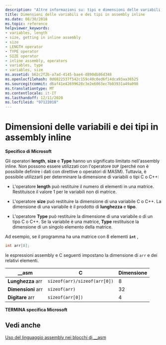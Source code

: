 ```yaml
---
description: "Altre informazioni su: tipi e dimensioni delle variabili nell'assembly inline"
title: Dimensioni delle variabili e dei tipi in assembly inline
ms.date: 08/30/2018
ms.topic: reference
helpviewer_keywords:
- variables, length
- size, getting in inline assembly
- size
- LENGTH operator
- TYPE operator
- SIZE operator
- inline assembly, operators
- variables, type
- variables, size
ms.assetid: b62c2f2b-a7ad-4145-bae4-d890db86d348
ms.openlocfilehash: 0d6822537f542c159c40c0ed6f14dca93aa36525
ms.sourcegitcommit: d6af41e42699628c3e2e6063ec7b03931a49a098
ms.translationtype: MT
ms.contentlocale: it-IT
ms.lasthandoff: 12/11/2020
ms.locfileid: "97122018"
---
```

# <a name="type-and-variable-sizes-in-inline-assembly"></a>Dimensioni delle variabili e dei tipi in assembly inline

**Specifico di Microsoft**

Gli operatori **length**, **size** e **Type** hanno un significato limitato nell'assembly inline. Non possono essere utilizzati con l'operatore `DUP` (perché non è possibile definire i dati con direttive o operatori di MASM). Tuttavia, è possibile utilizzarli per determinare la dimensione di variabili o tipi C o C++:

- L'operatore **length** può restituire il numero di elementi in una matrice. Restituisce il valore 1 per le variabili non di matrice.

- L'operatore **size** può restituire la dimensione di una variabile C o C++. La dimensione di una variabile è il prodotto di **lunghezza** e **tipo**.

- L'operatore **Type** può restituire la dimensione di una variabile o di un tipo C o C++. Se la variabile è una matrice, **Type** restituisce la dimensione di un singolo elemento della matrice.

Ad esempio, se il programma ha una matrice con 8 elementi **`int`** ,

```cpp
int arr[8];
```

le espressioni assembly e C seguenti impostano la dimensione di `arr` e dei relativi elementi.

|__asm|C|Dimensione|
|-------------|-------|----------|
|**Lunghezza** arr|`sizeof(arr)/sizeof(arr[0])`|8|
|**Dimensioni** arr|`sizeof(arr)`|32|
|**Digitare** arr|`sizeof(arr[0])`|4|

**TERMINA specifica Microsoft**

## <a name="see-also"></a>Vedi anche

[Uso del linguaggio assembly nei blocchi di __asm](../../assembler/inline/using-assembly-language-in-asm-blocks.md)<br/>
